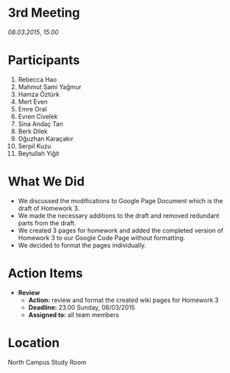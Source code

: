 # 3rd Meeting #

_08.03.2015_, _15.00_

# Participants #

  1. Rebecca Hao
  1. Mahmut Sami Yağmur
  1. Hamza Öztürk
  1. Mert Even
  1. Emre Oral
  1. Evren Civelek
  1. Sina Andaç Tan
  1. Berk Dilek
  1. Oğuzhan Karaçakır
  1. Serpil Kuzu
  1. Beytullah Yiğit

# What We Did #
  * We discussed the modifications to Google Page Document which is the draft of Homework 3.
  * We made the necessary additions to the draft and removed redundant parts from the draft.
  * We created 3 pages for homework and added the completed version of Homework 3 to our Google Code Page without formatting.
  * We decided to format the pages individually.

# Action Items #
  * **Review**
    * **Action:** review and format the created wiki pages for Homework 3
    * **Deadline:** 23.00 Sunday, 08/03/2015
    * **Assigned to:** all team members


# Location #
North Campus Study Room